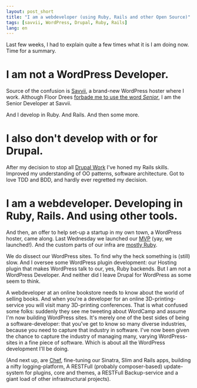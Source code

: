 ```yaml
---
layout: post_short
title: "I am a webdeveloper (using Ruby, Rails and other Open Source)"
tags: [savvii, WordPress, Drupal, Ruby, Rails]
lang: en
---
```


Last few weeks, I had to explain quite a few times what it is I am doing
now. Time for a summary. 

# I am not a WordPress Developer. 
Source of the confusion is [Savvii](http://www.savvii.nl), a brand-new
WordPress hoster where I work. Although Floor Drees [forbade me to use
the word *Senior*](http://arrrrcamp.be/talks#floor-drees), I am the Senior Developer at Savvii.

And I develop in Ruby. And Rails. And then some more.

# I also don't develop with or for Drupal.

After my decision to stop all [Drupal Work](http://berk.es/2012/10/01/farewell-drupal/) I've honed my Rails skills. Improved my understanding of OO patterns, software architecture. Got to love TDD and BDD, and hardly ever regretted my decision.

# I am a webdeveloper. Developing in Ruby, Rails. And using other tools.
And then, an offer to help set-up a startup in my own town, a WordPress hoster, came along. Last Wednesday we launched our [MVP](http://www.startuplessonslearned.com/2009/03/minimum-viable-product.html) (yay, we launched!). And the custom parts of our infra are [mostly Ruby](http://translate.google.com/translate?sl=nl&tl=en&js=n&prev=_t&hl=nl&ie=UTF-8&u=http%3A%2F%2Fwww.savvii.nl%2Fblog%2Fsavvii-systeem-architectuur%2F&act=url). 

We do dissect our WordPress sites. To find why the heck something is
(still) slow. And I oversee some WordPress plugin development: our
Hosting plugin that makes WordPress talk to our, yes, Ruby backends. But
I am not a WordPress Developer. And neither did I leave Drupal for
WordPress as some seem to think. 

A webdeveloper at an online bookstore needs to know about the world of
selling books. And when you're a developer for an online
3D-printing-service you will visit many 3D-printing conferences. That is
what confused some folks: suddenly they see me tweeting about WordCamp
and assume I'm now building WordPress sites. It's merely one of the best
sides of being a software-developer: that you've get to know so many
diverse industries, because you need to capture that industry in
software. I've now been given the chance to capture the industry of
managing many, varying WordPress-sites in a fine piece of software.
Which is about all the WordPress development I'll be doing.

(And next up, are [Chef](http://docs.opscode.com/chef/chef_overview.html), fine-tuning our Sinatra, Slim and Rails apps, building a nifty logging-platform, A RESTFull (probably composer-based) update-system for plugins, core and themes, a RESTFull Backup-service and a giant load of other infrastructural projects).
